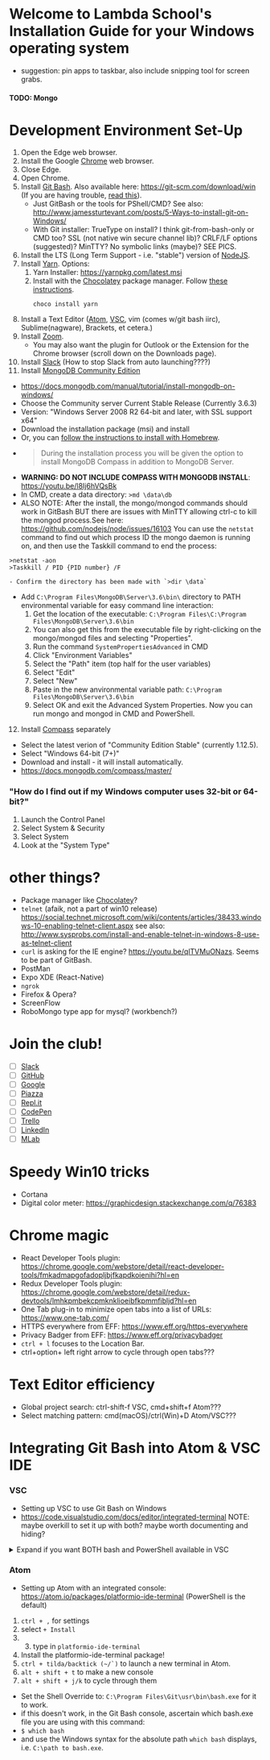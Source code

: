 # Welcome to Lambda School's Installation Guide for your Windows operating system
- suggestion: pin apps to taskbar, also include snipping tool for screen grabs.

#### TODO: Mongo

# Development Environment Set-Up
1. Open the Edge web browser.
2. Install the Google [Chrome](https://www.google.com/chrome/) web browser.
3. Close Edge.
4. Open Chrome.
5. Install [Git Bash](https://git-for-windows.github.io/). Also available here: https://git-scm.com/download/win (If you are having trouble, [read this](https://git-scm.com/book/en/v2/Getting-Started-Installing-Git)).
    * Just GitBash or the tools for PShell/CMD? See also: http://www.jamessturtevant.com/posts/5-Ways-to-install-git-on-Windows/
    * With Git installer: TrueType on install? I think git-from-bash-only or CMD too? SSL (not native win secure channel lib)? CRLF/LF options (suggested)? MinTTY? No symbolic links (maybe)? SEE PICS.
6. Install the LTS (Long Term Support - i.e. "stable") version of [NodeJS](https://nodejs.org/).
7. Install [Yarn](https://yarnpkg.com). Options:
    1. Yarn Installer: https://yarnpkg.com/latest.msi
    2. Install with the [Chocolatey](https://chocolatey.org/) package manager. Follow [these instructions](https://chocolatey.org/install).
        ```console
        choco install yarn
        ```
8. Install a Text Editor ([Atom](https://atom.io/), [VSC](https://code.visualstudio.com/download), vim (comes w/git bash iirc), Sublime(nagware), Brackets, et cetera.)
9. Install [Zoom](https://zoom.us/download).
    - You may also want the plugin for Outlook or the Extension for the Chrome browser (scroll down on the Downloads page).
10. Install [Slack](https://www.slack.com/downloads/windows) (How to stop Slack from auto launching????)
11. Install [MongoDB Community Edition](https://www.mongodb.com/download-center?jmp=nav#community)
  - https://docs.mongodb.com/manual/tutorial/install-mongodb-on-windows/
  - Choose the Community server Current Stable Release (Currently 3.6.3)
  - Version: "Windows Server 2008 R2 64-bit and later, with SSL support x64"
  - Download the installation package (msi) and install
  - Or, you can [follow the instructions to install with Homebrew](https://docs.mongodb.com/manual/tutorial/install-mongodb-on-os-x/#install-mongodb-community-edition-with-homebrew).
  - > During the installation process you will be given the option to install MongoDB Compass in addition to MongoDB Server.
  - **WARNING: DO NOT INCLUDE COMPASS WITH MONGODB INSTALL**: https://youtu.be/l8Ij6hVQsBk
  - In CMD, create a data directory: `>md \data\db`
  - ALSO NOTE: After the install, the mongo/mongod commands should work in GitBash BUT there are issues with MinTTY allowing ctrl-c to kill the mongod process.See here: https://github.com/nodejs/node/issues/16103 You can use the `netstat` command to find out which process ID the mongo daemon is running on, and then use the Taskkill command to end the process:
  ```
  >netstat -aon
  >Taskkill / PID {PID number} /F
  ```
    - Confirm the directory has been made with `>dir \data`
  - Add `C:\Program Files\MongoDB\Server\3.6\bin\` directory to PATH environmental variable for easy command line interaction:
    1. Get the location of the executable: `C:\Program Files\C:\Program Files\MongoDB\Server\3.6\bin`
    2. You can also get this from the executable file by right-clicking on the mongo/mongod files and selecting "Properties".
    3. Run the command `SystemPropertiesAdvanced` in CMD
    4. Click "Environment Variables"
    5. Select the "Path" item (top half for the user variables)
    6. Select "Edit"
    7. Select "New"
    8. Paste in the new anvironmental variable path: `C:\Program Files\MongoDB\Server\3.6\bin`
    9. Select OK and exit the Advanced System Properties. Now you can run mongo and mongod in CMD and PowerShell.
12. Install [Compass](https://www.mongodb.com/download-center?jmp=nav#compass) separately
  - Select the latest verion of "Community Edition Stable" (currently 1.12.5).
  - Select "Windows 64-bit (7+)"
  - Download and install - it will install automatically.
  - https://docs.mongodb.com/compass/master/

### "How do I find out if my Windows computer uses 32-bit or 64-bit?"
1. Launch the Control Panel
2. Select System & Security
3. Select System
4. Look at the "System Type"

# other things?
- Package manager like [Chocolatey](https://chocolatey.org/)?
- `telnet` (afaik, not a part of win10 release) https://social.technet.microsoft.com/wiki/contents/articles/38433.windows-10-enabling-telnet-client.aspx see also: http://www.sysprobs.com/install-and-enable-telnet-in-windows-8-use-as-telnet-client
- `curl` is asking for the IE engine? https://youtu.be/qlTVMuONazs. Seems to be part of GitBash.
- PostMan
- Expo XDE (React-Native)
- `ngrok`
- Firefox & Opera?
- ScreenFlow
- RoboMongo type app for mysql? (workbench?)

# Join the club!
- [ ] [Slack](https://slack.com/)
- [ ] [GitHub](https://www.github.com/)
- [ ] [Google](https://accounts.google.com/SignUp)
- [ ] [Piazza](https://piazza.com/signup)
- [ ] [Repl.it](https://repl.it/signup)
- [ ] [CodePen](https://codepen.io/)
- [ ] [Trello](https://trello.com/signup)
- [ ] [LinkedIn](https://www.linkedin.com)
- [ ] [MLab](https://mlab.com/signup/)

# Speedy Win10 tricks
- Cortana
- Digital color meter: https://graphicdesign.stackexchange.com/q/76383

# Chrome magic
- React Developer Tools plugin: https://chrome.google.com/webstore/detail/react-developer-tools/fmkadmapgofadopljbjfkapdkoienihi?hl=en
- Redux Developer Tools plugin: https://chrome.google.com/webstore/detail/redux-devtools/lmhkpmbekcpmknklioeibfkpmmfibljd?hl=en
- One Tab plug-in to minimize open tabs into a list of URLs: https://www.one-tab.com/
- HTTPS everywhere from EFF: https://www.eff.org/https-everywhere
- Privacy Badger from EFF: https://www.eff.org/privacybadger
- `ctrl + l` focuses to the Location Bar.
- ctrl+option+ left right arrow to cycle through open tabs???

# Text Editor efficiency
- Global project search: ctrl-shift-f VSC, cmd+shift+f Atom???
- Select matching pattern: cmd(macOS)/ctrl(Win)+D Atom/VSC???

# Integrating Git Bash into Atom & VSC IDE
### VSC
- Setting up VSC to use Git Bash on Windows
- https://code.visualstudio.com/docs/editor/integrated-terminal
NOTE: maybe overkill to set it up with both? maybe worth documenting and hiding?

<details><summary>Expand if you want BOTH bash and PowerShell available in VSC</summary><p>

- hacky workaround to have both bash and Powershell available in the VSC terminal selector: http://jeffa.tech/vscode-multiple-integrated-terminals/
1. `ctrl + comma` will load your user settings in VSC
2. Modify your User Settings:
    ```js
    // Place your settings in this file to overwrite the default settings
    {
        // Git Bash
        "terminal.integrated.shell.windows": "C:\\Program Files\\Git\\bin\\bash.exe",
        // PowerShell
        "terminal.integrated.shell.windows2": "C:\\Windows\\System32\\WindowsPowerShell\\v1.0\\powershell.exe"
    }
    ```

3. ``ctrl + tilda/backtick (~/`)`` to open editor. It should say `1. bash`
4. add the `2` t the end of the bash key and remove it from the powershell key, like so:
    ```js
    // Place your settings in this file to overwrite the default settings
    {
        // Git Bash
        "terminal.integrated.shell.windows2": "C:\\Program Files\\Git\\bin\\bash.exe",
        // PowerShell
        "terminal.integrated.shell.windows": "C:\\Windows\\System32\\WindowsPowerShell\\v1.0\\powershell.exe"
    }
    ```

5. now press the plus sign to create a new terminal. It should say `2. powershell`
6. now swap the `2` back to how it looked in step 2.
7. Now any new consoles you create will be bash, but you'll have a persistent option 1 & 2.

</p></details>

### Atom
- Setting up Atom with an integrated console: https://atom.io/packages/platformio-ide-terminal (PowerShell is the default)
1. `ctrl + ,` for settings
2. select `+ Install`
3. 3. type in `platformio-ide-terminal`
4. Install the platformio-ide-terminal package!
5. ``ctrl + tilda/backtick (~/`)`` to launch a new terminal in Atom.
6. `alt + shift + t` to make a new console
7. `alt + shift + j/k` to cycle through them

- Set the Shell Override to: `C:\Program Files\Git\usr\bin\bash.exe` for it to work.
- if this doesn't work, in the Git Bash console, ascertain which bash.exe file you are using with this command:
- `$ which bash`
- and use the Windows syntax for the absolute path `which bash` displays, i.e. `C:\path to bash.exe`.
